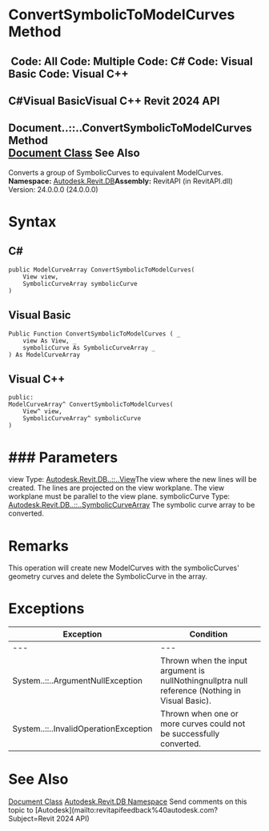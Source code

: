 # ConvertSymbolicToModelCurves Method

﻿
 Code: All Code: Multiple Code: C# Code: Visual Basic Code: Visual C++   
---  
C#Visual BasicVisual C++
Revit 2024 API  
---  
Document..::..ConvertSymbolicToModelCurves Method   
[Document Class](db03274b-a107-aa32-9034-f3e0df4bb1ec.md "Document Class") See Also  
---  
Converts a group of SymbolicCurves to equivalent ModelCurves.
**Namespace:** [Autodesk.Revit.DB](87546ba7-461b-c646-cbb1-2cb8f5bff8b2.md "Autodesk.Revit.DB Namespace")**Assembly:** RevitAPI (in RevitAPI.dll) Version: 24.0.0.0 (24.0.0.0)
# Syntax
C#  
---  
```text
public ModelCurveArray ConvertSymbolicToModelCurves(
	View view,
	SymbolicCurveArray symbolicCurve
)
```
  
Visual Basic  
---  
```text
Public Function ConvertSymbolicToModelCurves ( _
	view As View, _
	symbolicCurve As SymbolicCurveArray _
) As ModelCurveArray
```
  
Visual C++  
---  
```text
public:
ModelCurveArray^ ConvertSymbolicToModelCurves(
	View^ view, 
	SymbolicCurveArray^ symbolicCurve
)
```
  
# ### Parameters
view
    Type: [Autodesk.Revit.DB..::..View](fb92a4e7-f3a7-ef14-e631-342179b18de9.md "View Class")The view where the new lines will be created. The lines are projected on the view workplane. The view workplane must be parallel to the view plane. 
symbolicCurve
    Type: [Autodesk.Revit.DB..::..SymbolicCurveArray](a8ca9e0e-9838-96e4-5e6b-d5ffc11ea968.md "SymbolicCurveArray Class") The symbolic curve array to be converted.
# Remarks
This operation will create new ModelCurves with the symbolicCurves' geometry curves and delete the SymbolicCurve in the array. 
# Exceptions
| Exception | Condition |
| --- | --- |
| --- | --- |
| System..::..ArgumentNullException | Thrown when the input argument is nullNothingnullptra null reference (Nothing in Visual Basic). |
| System..::..InvalidOperationException | Thrown when one or more curves could not be successfully converted. |

# See Also
[Document Class](db03274b-a107-aa32-9034-f3e0df4bb1ec.md "Document Class")
[Autodesk.Revit.DB Namespace](87546ba7-461b-c646-cbb1-2cb8f5bff8b2.md "Autodesk.Revit.DB Namespace")
Send comments on this topic to [Autodesk](mailto:revitapifeedback%40autodesk.com?Subject=Revit 2024 API)